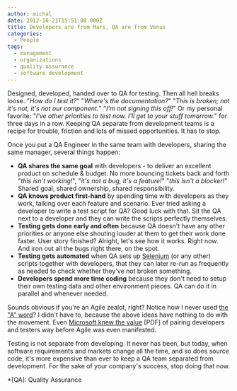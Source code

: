 ```yaml
---
author: michal
date: 2012-10-21T15:51:00.000Z
title: Developers are from Mars, QA are from Venus
categories:
  - People
tags:
  - management
  - organizations
  - quality assurance
  - software development
---
```


Designed, developed, handed over to QA for testing. Then all hell breaks loose. "*How do I test it?*" "*Where's the documentation?*" "*This is broken; not it's not, it's not our component.*" "*I'm not signing this off!*" Or my personal favorite: "*I've other priorities to test now. I'll get to your stuff tomorrow.*" for three days in a row. Keeping QA separate from development teams is a recipe for trouble, friction and lots of missed opportunities. It has to stop.

<!--more-->

Once you put a QA Engineer in the same team with developers, sharing the same manager, several things happen:

* **QA shares the same goal** with developers - to deliver an excellent product on schedule & budget. No more bouncing tickets back and forth "*this isn't working!*", "*it's not a bug, it's a feature!*" "*this isn't a blocker!*" Shared goal, shared ownership, shared responsibility.
* **QA knows product first-hand** by spending time with developers as they work, talking over each feature and scenario. Ever tried asking a developer to write a test script for QA? Good luck with that. Sit the QA next to a developer and they can write the scripts perfectly themselves.
* **Testing gets done early and often** because QA doesn't have any other priorities or anyone else shouting louder at them to get their work done faster. User story finished? Alright, let's see how it works. Right now. And iron out all the bugs right there, on the spot.
* **Testing gets automated** when QA sets up [Selenium][selenium] (or any other) scripts together with developers, that they can later re-run as frequently as needed to check whether they've not broken something.
* **Developers spend more time coding** because they don't need to setup their own testing data and other environment pieces. QA can do it in parallel and whenever needed.

Sounds obvious if you're an Agile zealot, right? Notice how I never used [the "A" word][mbagile]? I didn't have to, because the above ideas have nothing to do with the movement. Even [Microsoft knew the value][mstesting] [PDF] of pairing developers and testers way before Agile was even manifested.

Testing is not separate from developing. It never has been, but today, when software requirements and markets change all the time, and so does source code, it's more expensive than ever to keep a QA team separated from development. For the sake of your company's success, stop doing that now.

[selenium]: https://www.seleniumhq.org/
[mbagile]: /what-does-it-mean-to-be-agile
[mstesting]: http://citeseerx.ist.psu.edu/viewdoc/download?doi=10.1.1.92.1577&rep=rep1&type=pdf

*[QA]: Quality Assurance
